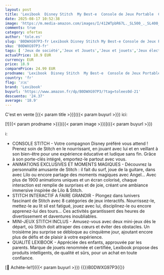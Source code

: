 ```yaml
---
layout: post
title: 'Lexibook  Disney Stitch  My Best-e  Console de Jeux Portable  Compagnon interactif et éducatif pour Enfants  8 catégories de Jeux  Écran colorisé  Bleu  JLMB10D'
date: 2025-08-17 10:52:38
image: 'https://m.media-amazon.com/images/I/412WTpbR67L._SL500_._SL400_.jpg'
comments: true
category: ofertas
author: 'tole.es'
slug: 'B0DWXG97P3-fr Lexibook Disney Stitch My Best-e Console de Jeux Portable...'
sku: 'B0DWXG97P3-fr'
tags: [ 'Jeux de société','Jeux et Jouets','Jeux et jouets','Jeux électroniques pour enfants','lexibook','🇫🇷', ]
actualPrice: 18.9 EUR
currency: EUR
price: 18.9
comparePrice: 24.99 EUR
prodname: 'Lexibook  Disney Stitch  My Best-e  Console de Jeux Portable  Compagnon interactif et éducatif pour Enfants  8 catégories de Jeux  Écran colorisé  Bleu  JLMB10D'
country: 'fr'
flag: '🇫🇷'
brand: 'Lexibook'
buyurl: 'https://www.amazon.fr/dp/B0DWXG97P3/?tag=tolees0d-21'
descuento: '24.37'
average: '18.9'
---
```


C'est en vente [{{< param title >}}]({{< param buyurl >}}) ici:

[![{{< param prodname >}}]({{< param image >}})]({{< param buyurl >}})

ℹ️:

- CONSOLE STITCH - Votre compagnon Disney préféré vous attend ! Prenez soin de Stitch en le nourrissant, en jouant avec lui et en veillant à son bien-être pour une expérience éducative et ludique sans fin. Grâce à son porte-clés intégré, emportez-le partout avec vous.
- ANIMATIONS EXCLUSIVES ET MOMENTS MAGIQUES - Découvrez la personnalité amusante de Stitch : il fait du surf, joue de la guitare, dans avec Lilo ou encore partage des moments magiques avec Angel... Avec plus de 1900 animations uniques et un écran colorisé, chaque interaction est remplie de surprises et de joie, créant une ambiance immersive inspirée de Lilo & Stitch.
- STITCH INTERACTIF A FAIRE GRANDIR - Plongez dans lunivers fascinant de Stitch avec 8 catégories de jeux interactifs. Nourrissez-le, mettez-le au lit sil est fatigué, jouez avec lui, disciplinez-le ou encore apprenez-lui des tours... Ces activités garantissent des heures de divertissement et daventures inoubliables.
- MINI-JEUX STITCH INCLUS - Amusez-vous avec deux mini-jeux dès le départ, où Stitch doit attraper des cœurs et éviter des obstacles. Un troisième jeu surprise se débloque au cinquième jour, ajoutant encore plus de défis et de plaisir à votre expérience.
- QUALITÉ LEXIBOOK - Appréciée des enfants, approuvée par les parents. Marque de jouets renommée et certifiée, Lexibook propose des produits intelligents, de qualité et sûrs, pour un achat en toute confiance.

[🛒 Achète-le!!]({{< param buyurl >}})
{{<world>}}B0DWXG97P3{{</world>}}
